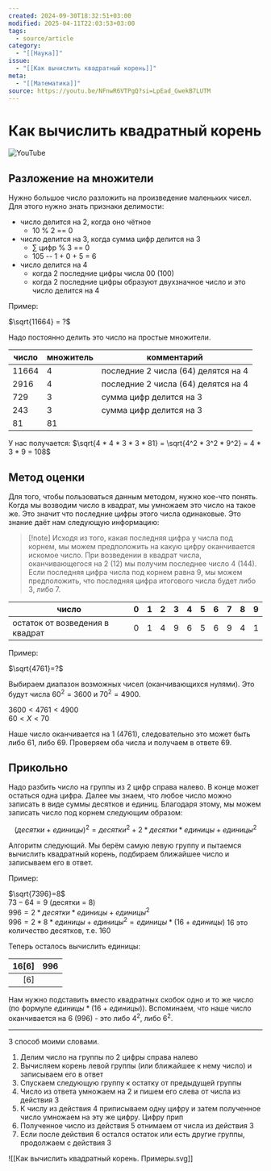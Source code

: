 ```yaml
---
created: 2024-09-30T18:32:51+03:00
modified: 2025-04-11T22:03:53+03:00
tags:
  - source/article
category:
  - "[[Наука]]"
issue:
  - "[[Как вычислить квадратный корень]]"
meta:
  - "[[Математика]]"
source: https://youtu.be/NFnwR6VTPgQ?si=LpEad_GwekB7LUTM
---
```


# Как вычислить квадратный корень

![YouTube](https://youtu.be/NFnwR6VTPgQ?si=LpEad_GwekB7LUTM)

## Разложение на множители

Нужно большое число разложить на произведение маленьких чисел. Для этого нужно знать признаки делимости:
 - число делится на 2, когда оно чётное
	 - 10 % 2 == 0
 - число делится на 3, когда сумма цифр делится на 3
	 - $\sum$ цифр % 3 == 0
	 - 105 -- 1 + 0 + 5 = 6
 - число делится на 4
	 - когда 2 последние цифры числа 00 (100)
	 - когда 2 последние цифры образуют двухзначное число и это число делится на 4

Пример:

$\sqrt{11664} = ?$

Надо постоянно делить это число на простые множители.

| число | множитель | комментарий                         |
| ----- | --------- | ----------------------------------- |
| 11664 | 4         | последние 2 числа (64) делятся на 4 |
| 2916  | 4         | последние 2 числа (64) делятся на 4 |
| 729   | 3         | сумма цифр делится на 3             |
| 243   | 3         | сумма цифр делится на 3             |
| 81    | 81        |                                     |

У нас получается: $\sqrt{4 * 4 * 3 * 3 * 81} = \sqrt{4^2 * 3^2 * 9^2} = 4 * 3 * 9 = 108$


## Метод оценки

Для того, чтобы пользоваться данным методом, нужно кое-что понять. Когда мы возводим число в квадрат, мы умножаем это число на такое же. Это значит что последние цифры этого числа одинаковые. Это знание даёт нам следующую информацию:

> [!note] Исходя из того, какая последняя цифра у числа под корнем, мы можем предположить на какую цифру оканчивается искомое число.
> При возведении в квадрат числа, оканчивающегося на 2 (12) мы получим последнее число 4 (144). Если последняя цифра числа под корнем равна 9, мы можем предположить, что последняя цифра итогового числа будет либо 3, либо 7.

| число                           | 0     | 1     | 2     | 3     | 4     | 5     | 6     | 7     | 8     | 9     |
| ------------------------------- | ----- | ----- | ----- | ----- | ----- | ----- | ----- | ----- | ----- | ----- |
| остаток от возведения в квадрат | 0     | 1     | 4     | 9     | 6     | 5     | 6     | 9     | 4     | 1     |


Пример:

$\sqrt{4761}=?$

Выбираем диапазон возможных чисел (оканчивающихся нулями). Это будут числа $60^2=3600$ и $70^2=4900$.

$3600 < 4761 < 4900$  
$60 < X < 70$

Наше число оканчивается на 1 (4761), следовательно это может быть либо 61, либо 69. Проверяем оба числа и получаем в ответе 69.


## Прикольно

Надо разбить число на группы из 2 цифр справа налево. В конце может остаться одна цифра. Далее мы знаем, что любое число можно записать в виде суммы десятков и единиц. Благодаря этому, мы можем записать число под корнем следующим образом:  

$$(десятки+единицы)^2 = десятки^2 + 2*десятки*единицы + единицы^2$$

Алгоритм следующий. Мы берём самую левую группу и пытаемся вычислить квадратный корень, подбираем ближайшее число и записываем его в ответ.

Пример:

$\sqrt{7396}=8$  
$73-64=9$ (десятки = 8)  
$996 = 2*десятки*единицы + единицы^2$  
$996 = 2*8*единицы + единицы^2 = единицы * (16 + единицы)$ 16 это количество десятков, т.е. 160 

Теперь осталось вычислить единицы:

| 16\[6] | 996 |
| ------:| --- |
|   \[6] |     |

Нам нужно подставить вместо квадратных скобок одно и то же число (по формуле $единицы * (16 + единицы)$). Вспоминаем, что наше число оканчивается на 6 (996) - это либо $4^2$, либо $6^2$.

---
3 способ моими словами.

1. Делим число на группы по 2 цифры справа налево
2. Вычисляем корень левой группы (или ближайшее к нему число) и записываем его в ответ
3. Спускаем следующую группу к остатку от предыдущей группы
4. Число из ответа умножаем на 2 и пишем его слева от числа из действия 3
5. К числу из действия 4 приписываем одну цифру и затем полученное число умножаем на эту же цифру. Цифру прип
6. Полученное число из действия 5 отнимаем от числа из действия 3
7. Если после действия 6 остался остаток или есть другие группы, продолжаем с действия 3

![[Как вычислить квадратный корень. Примеры.svg]]